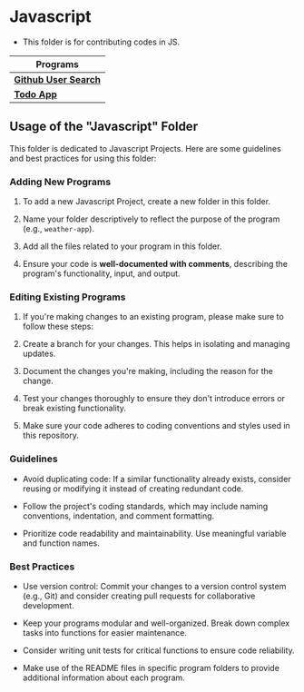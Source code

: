 # Javascript

* This folder is for contributing codes in JS.

| Programs                                     |
| -------------------------------------------- |
| **[Github User Search](Github-User-Search)** |
| **[Todo App](Todo-App)**                     |

## Usage of the "Javascript" Folder

This folder is dedicated to Javascript Projects. Here are some guidelines and best practices for using this folder:

### Adding New Programs

1. To add a new Javascript Project, create a new folder in this folder.

2. Name your folder descriptively to reflect the purpose of the program (e.g., `weather-app`).

3. Add all the files related to your program in this folder.

4. Ensure your code is **well-documented with comments**, describing the program's functionality, input, and output.

### Editing Existing Programs

1. If you're making changes to an existing program, please make sure to follow these steps:

2. Create a branch for your changes. This helps in isolating and managing updates.

3. Document the changes you're making, including the reason for the change.

4. Test your changes thoroughly to ensure they don't introduce errors or break existing functionality.

5. Make sure your code adheres to coding conventions and styles used in this repository.

### Guidelines

* Avoid duplicating code: If a similar functionality already exists, consider reusing or modifying it instead of creating redundant code.

* Follow the project's coding standards, which may include naming conventions, indentation, and comment formatting.

* Prioritize code readability and maintainability. Use meaningful variable and function names.

### Best Practices

* Use version control: Commit your changes to a version control system (e.g., Git) and consider creating pull requests for collaborative development.

* Keep your programs modular and well-organized. Break down complex tasks into functions for easier maintenance.

* Consider writing unit tests for critical functions to ensure code reliability.

* Make use of the README files in specific program folders to provide additional information about each program.
